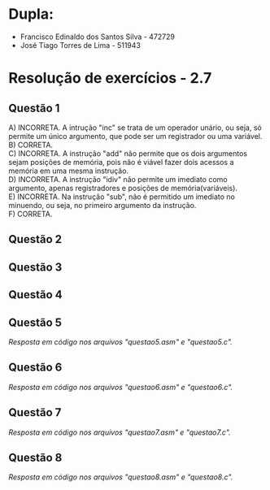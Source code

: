 # Dupla:
- Francisco Edinaldo dos Santos Silva   -    472729
- José Tiago Torres de Lima - 511943

#  Resolução de exercícios - 2.7 

##  Questão 1 
A) INCORRETA. A intrução "inc" se trata de um operador unário, ou seja, só permite um único argumento, que pode ser um registrador ou uma variável.  
B) CORRETA.  
C) INCORRETA. A instrução "add" não permite que os dois argumentos sejam posições de memória, pois não é viável fazer dois acessos a memória em uma mesma instrução.  
D) INCORRETA. A instrução "idiv" não permite um imediato como argumento, apenas registradores e posições de memória(variáveis).  
E) INCORRETA. Na instrução "sub", não é permitido um imediato no minuendo, ou seja, no primeiro argumento da instrução.  
F) CORRETA. 

## Questão 2

## Questão 3

## Questão 4

## Questão 5
*Resposta em código nos arquivos "questao5.asm" e "questao5.c".*

## Questão 6
*Resposta em código nos arquivos "questao6.asm" e "questao6.c".*

## Questão 7
*Resposta em código nos arquivos "questao7.asm" e "questao7.c".*

## Questão 8
*Resposta em código nos arquivos "questao8.asm" e "questao8.c".*
